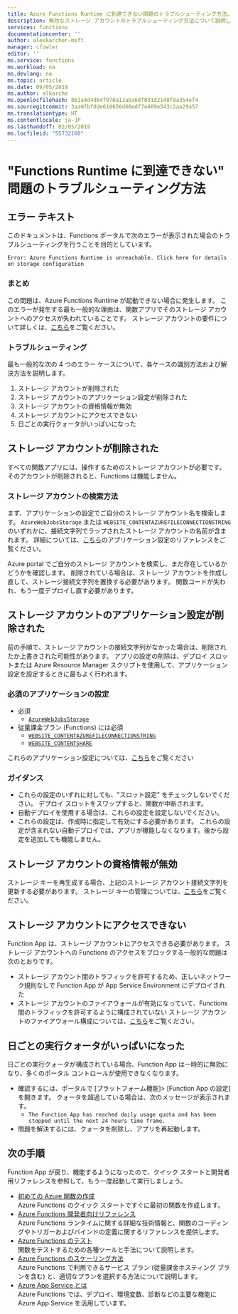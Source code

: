 ```yaml
---
title: Azure Functions Runtime に到達できない問題のトラブルシューティング方法。
description: 無効なストレージ アカウントのトラブルシューティング方法について説明します。
services: functions
documentationcenter: ''
author: alexkarcher-msft
manager: cfowler
editor: ''
ms.service: functions
ms.workload: na
ms.devlang: na
ms.topic: article
ms.date: 09/05/2018
ms.author: alkarche
ms.openlocfilehash: 861a4d4d64f970a13aba68f831d2148f8a354ef4
ms.sourcegitcommit: 3aa0fbfdde618656d66edf7e469e543c2aa29a57
ms.translationtype: HT
ms.contentlocale: ja-JP
ms.lasthandoff: 02/05/2019
ms.locfileid: "55732160"
---
```

# <a name="how-to-troubleshoot-functions-runtime-is-unreachable"></a>"Functions Runtime に到達できない" 問題のトラブルシューティング方法


## <a name="error-text"></a>エラー テキスト
このドキュメントは、Functions ポータルで次のエラーが表示された場合のトラブルシューティングを行うことを目的としています。

`Error: Azure Functions Runtime is unreachable. Click here for details on storage configuration`

### <a name="summary"></a>まとめ
この問題は、Azure Functions Runtime が起動できない場合に発生します。 このエラーが発生する最も一般的な理由は、関数アプリでそのストレージ アカウントへのアクセスが失われていることです。 ストレージ アカウントの要件について詳しくは、[こちら](https://docs.microsoft.com/azure/azure-functions/functions-create-function-app-portal#storage-account-requirements)をご覧ください。

### <a name="troubleshooting"></a>トラブルシューティング
最も一般的な次の 4 つのエラー ケースについて、各ケースの識別方法および解決方法を説明します。

1. ストレージ アカウントが削除された
1. ストレージ アカウントのアプリケーション設定が削除された
1. ストレージ アカウントの資格情報が無効
1. ストレージ アカウントにアクセスできない
1. 日ごとの実行クォータがいっぱいになった

## <a name="storage-account-deleted"></a>ストレージ アカウントが削除された

すべての関数アプリには、操作するためのストレージ アカウントが必要です。 そのアカウントが削除されると、Functions は機能しません。

### <a name="how-to-find-your-storage-account"></a>ストレージ アカウントの検索方法

まず、アプリケーションの設定でご自分のストレージ アカウント名を検索します。 `AzureWebJobsStorage` または `WEBSITE_CONTENTAZUREFILECONNECTIONSTRING` のいずれかに、接続文字列でラップされたストレージ アカウントの名前が含まれます。 詳細については、[こちら](https://docs.microsoft.com/azure/azure-functions/functions-app-settings#azurewebjobsstorage)のアプリケーション設定のリファレンスをご覧ください。

Azure portal でご自分のストレージ アカウントを検索し、まだ存在しているかどうかを確認します。 削除されている場合は、ストレージ アカウントを作成し直して、ストレージ接続文字列を置換する必要があります。 関数コードが失われ、もう一度デプロイし直す必要があります。

## <a name="storage-account-application-settings-deleted"></a>ストレージ アカウントのアプリケーション設定が削除された

前の手順で、ストレージ アカウントの接続文字列がなかった場合は、削除されたか上書きされた可能性があります。 アプリの設定の削除は、デプロイ スロットまたは Azure Resource Manager スクリプトを使用して、アプリケーション設定を設定するときに最もよく行われます。

### <a name="required-application-settings"></a>必須のアプリケーションの設定

* 必須
    * [`AzureWebJobsStorage`](https://docs.microsoft.com/azure/azure-functions/functions-app-settings#azurewebjobsstorage)
* 従量課金プラン (Functions) には必須
    * [`WEBSITE_CONTENTAZUREFILECONNECTIONSTRING`](https://docs.microsoft.com/azure/azure-functions/functions-app-settings#websitecontentazurefileconnectionstring)
    * [`WEBSITE_CONTENTSHARE`](https://docs.microsoft.com/azure/azure-functions/functions-app-settings#websitecontentshare)

これらのアプリケーション設定については、[こちら](https://docs.microsoft.com/azure/azure-functions/functions-app-settings)をご覧ください

### <a name="guidance"></a>ガイダンス

* これらの設定のいずれに対しても、"スロット設定" をチェックしないでください。 デプロイ スロットをスワップすると、関数が中断されます。
* 自動デプロイを使用する場合は、これらの設定を設定しないでください。
* これらの設定は、作成時に指定して有効にする必要があります。 これらの設定が含まれない自動デプロイでは、アプリが機能しなくなります。後から設定を追加しても機能しません。

## <a name="storage-account-credentials-invalid"></a>ストレージ アカウントの資格情報が無効

ストレージ キーを再生成する場合、上記のストレージ アカウント接続文字列を更新する必要があります。 ストレージ キーの管理については、[こちら](https://docs.microsoft.com/azure/storage/common/storage-create-storage-account)をご覧ください。

## <a name="storage-account-inaccessible"></a>ストレージ アカウントにアクセスできない

Function App は、ストレージ アカウントにアクセスできる必要があります。 ストレージ アカウントへの Functions のアクセスをブロックする一般的な問題は次のとおりです。

* ストレージ アカウント間のトラフィックを許可するため、正しいネットワーク規則なしで Function App が App Service Environment にデプロイされた
* ストレージ アカウントのファイアウォールが有効になっていて、Functions 間のトラフィックを許可するように構成されていない ストレージ アカウントのファイアウォール構成については、[こちら](https://docs.microsoft.com/azure/storage/common/storage-network-security?toc=%2fazure%2fstorage%2ffiles%2ftoc.json)をご覧ください。

## <a name="daily-execution-quota-full"></a>日ごとの実行クォータがいっぱいになった

日ごとの実行クォータが構成されている場合、Function App は一時的に無効になり、多くのポータル コントロールが使用できなくなります。 

* 確認するには、ポータルで [プラットフォーム機能]> [Function App の設定] を開きます。 クォータを超過している場合は、次のメッセージが表示されます。
    * `The Function App has reached daily usage quota and has been stopped until the next 24 hours time frame.`
* 問題を解決するには、クォータを削除し、アプリを再起動します。

## <a name="next-steps"></a>次の手順

Function App が戻り、機能するようになったので、クイック スタートと開発者用リファレンスを参照して、もう一度起動して実行しましょう。

* [初めての Azure 関数の作成](functions-create-first-azure-function.md)  
  Azure Functions のクイック スタートですぐに最初の関数を作成します。 
* [Azure Functions 開発者向けリファレンス](functions-reference.md)  
  Azure Functions ランタイムに関する詳細な技術情報と、関数のコーディングやトリガーおよびバインドの定義に関するリファレンスを提供します。
* [Azure Functions のテスト](functions-test-a-function.md)  
  関数をテストするための各種ツールと手法について説明します。
* [Azure Functions のスケーリング方法](functions-scale.md)  
  Azure Functions で利用できるサービス プラン (従量課金ホスティング プランを含む) と、適切なプランを選択する方法について説明します。 
* [Azure App Service とは](../app-service/overview.md)  
  Azure Functions では、デプロイ、環境変数、診断などの主要な機能に Azure App Service を活用しています。 
